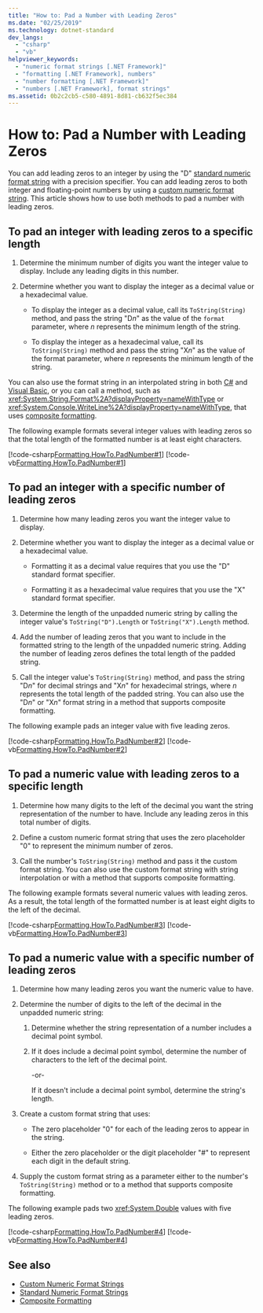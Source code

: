 ```yaml
---
title: "How to: Pad a Number with Leading Zeros"
ms.date: "02/25/2019"
ms.technology: dotnet-standard
dev_langs:
  - "csharp"
  - "vb"
helpviewer_keywords:
  - "numeric format strings [.NET Framework]"
  - "formatting [.NET Framework], numbers"
  - "number formatting [.NET Framework]"
  - "numbers [.NET Framework], format strings"
ms.assetid: 0b2c2cb5-c580-4891-8d81-cb632f5ec384
---
```


# How to: Pad a Number with Leading Zeros

You can add leading zeros to an integer by using the "D" [standard numeric format string](../../../docs/standard/base-types/standard-numeric-format-strings.md) with a precision specifier. You can add leading zeros to both integer and floating-point numbers by using a [custom numeric format string](../../../docs/standard/base-types/custom-numeric-format-strings.md). This article shows how to use both methods to pad a number with leading zeros.

## To pad an integer with leading zeros to a specific length

1. Determine the minimum number of digits you want the integer value to display. Include any leading digits in this number.

1. Determine whether you want to display the integer as a decimal value or a hexadecimal value.

    - To display the integer as a decimal value, call its `ToString(String)` method, and pass the string "D*n*" as the value of the `format` parameter, where *n* represents the minimum length of the string.

    - To display the integer as a hexadecimal value, call its `ToString(String)` method and pass the string "X*n*" as the value of the format parameter, where *n* represents the minimum length of the string.

You can also use the format string in an interpolated string in both [C#](../../csharp/language-reference/tokens/interpolated.md) and [Visual Basic](../../visual-basic/programming-guide/language-features/strings/interpolated-strings.md), or you can call a method, such as <xref:System.String.Format%2A?displayProperty=nameWithType> or <xref:System.Console.WriteLine%2A?displayProperty=nameWithType>, that uses [composite formatting](../../../docs/standard/base-types/composite-formatting.md).

The following example formats several integer values with leading zeros so that the total length of the formatted number is at least eight characters.

[!code-csharp[Formatting.HowTo.PadNumber#1](../../../samples/snippets/csharp/VS_Snippets_CLR/Formatting.HowTo.PadNumber/cs/Pad1.cs#1)]
[!code-vb[Formatting.HowTo.PadNumber#1](../../../samples/snippets/visualbasic/VS_Snippets_CLR/Formatting.HowTo.PadNumber/vb/Pad1.vb#1)]

## To pad an integer with a specific number of leading zeros

1. Determine how many leading zeros you want the integer value to display.

1. Determine whether you want to display the integer as a decimal value or a hexadecimal value.

    - Formatting it as a decimal value requires that you use the "D" standard format specifier.

    - Formatting it as a hexadecimal value requires that you use the "X" standard format specifier.

1. Determine the length of the unpadded numeric string by calling the integer value's `ToString("D").Length` or `ToString("X").Length` method.

1. Add the number of leading zeros that you want to include in the formatted string to the length of the unpadded numeric string. Adding the number of leading zeros defines the total length of the padded string.

1. Call the integer value's `ToString(String)` method, and pass the string "D*n*" for decimal strings and "X*n*" for hexadecimal strings, where *n* represents the total length of the padded string. You can also use the "D*n*" or "X*n*" format string in a method that supports composite formatting.

The following example pads an integer value with five leading zeros.

[!code-csharp[Formatting.HowTo.PadNumber#2](../../../samples/snippets/csharp/VS_Snippets_CLR/Formatting.HowTo.PadNumber/cs/Pad1.cs#2)]
[!code-vb[Formatting.HowTo.PadNumber#2](../../../samples/snippets/visualbasic/VS_Snippets_CLR/Formatting.HowTo.PadNumber/vb/Pad1.vb#2)]

## To pad a numeric value with leading zeros to a specific length

1. Determine how many digits to the left of the decimal you want the string representation of the number to have. Include any leading zeros in this total number of digits.

1. Define a custom numeric format string that uses the zero placeholder "0" to represent the minimum number of zeros.

1. Call the number's `ToString(String)` method and pass it the custom format string. You can also use the custom format string with string interpolation or with a method that supports composite formatting.

The following example formats several numeric values with leading zeros. As a result, the total length of the formatted number is at least eight digits to the left of the decimal.

[!code-csharp[Formatting.HowTo.PadNumber#3](../../../samples/snippets/csharp/VS_Snippets_CLR/Formatting.HowTo.PadNumber/cs/Pad1.cs#3)]
[!code-vb[Formatting.HowTo.PadNumber#3](../../../samples/snippets/visualbasic/VS_Snippets_CLR/Formatting.HowTo.PadNumber/vb/Pad1.vb#3)]

## To pad a numeric value with a specific number of leading zeros

1. Determine how many leading zeros you want the numeric value to have.

1. Determine the number of digits to the left of the decimal in the unpadded numeric string:

    1. Determine whether the string representation of a number includes a decimal point symbol.

    1. If it does include a decimal point symbol, determine the number of characters to the left of the decimal point.

         -or-

         If it doesn't include a decimal point symbol, determine the string's length.

1. Create a custom format string that uses:

    - The zero placeholder "0" for each of the leading zeros to appear in the string.

    - Either the zero placeholder or the digit placeholder "#" to represent each digit in the default string.

1. Supply the custom format string as a parameter either to the number's `ToString(String)` method or to a method that supports composite formatting.

The following example pads two <xref:System.Double> values with five leading zeros.

[!code-csharp[Formatting.HowTo.PadNumber#4](../../../samples/snippets/csharp/VS_Snippets_CLR/Formatting.HowTo.PadNumber/cs/Pad1.cs#4)]
[!code-vb[Formatting.HowTo.PadNumber#4](../../../samples/snippets/visualbasic/VS_Snippets_CLR/Formatting.HowTo.PadNumber/vb/Pad1.vb#4)]

## See also

- [Custom Numeric Format Strings](../../../docs/standard/base-types/custom-numeric-format-strings.md)
- [Standard Numeric Format Strings](../../../docs/standard/base-types/standard-numeric-format-strings.md)
- [Composite Formatting](../../../docs/standard/base-types/composite-formatting.md)
